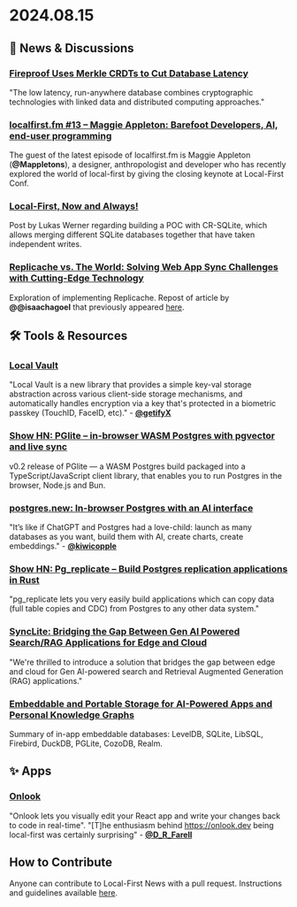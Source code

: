 # 2024.08.15

## 📰 News & Discussions 

### [Fireproof Uses Merkle CRDTs to Cut Database Latency](https://thenewstack.io/fireproof-uses-merkle-crdts-to-cut-database-latency/)
"The low latency, run-anywhere database combines cryptographic technologies with linked data and distributed computing approaches."

### [localfirst.fm #13 – Maggie Appleton: Barefoot Developers, AI, end-user programming](https://www.localfirst.fm/13)
The guest of the latest episode of localfirst.fm is Maggie Appleton (**@Mappletons**), a designer, anthropologist and developer who has recently explored the world of local-first by giving the closing keynote at Local-First Conf. 

### [Local-First, Now and Always!](https://lukaswerner.com/post/2024-08-13@Sqlite-Local-First)
Post by Lukas Werner regarding building a POC with CR-SQLite, which allows merging different SQLite databases together that have taken independent writes.

### [Replicache vs. The World: Solving Web App Sync Challenges with Cutting-Edge Technology](https://hackernoon.com/replicache-vs-the-world-solving-web-app-sync-challenges-with-cutting-edge-technology)
Exploration of implementing Replicache. Repost of article by **@@isaachagoel** that previously appeared [here](https://dev.to/isaachagoel/are-sync-engines-the-future-of-web-applications-1bbi).


## 🛠️ Tools & Resources

### [Local Vault](https://github.com/mylofi/local-vault)
"Local Vault is a new library that provides a simple key-val storage abstraction across various client-side storage mechanisms, and automatically handles encryption via a key that's protected in a biometric passkey (TouchID, FaceID, etc)." - **[@getifyX](https://x.com/getifyX/status/1823719595435598287)**

### [Show HN: PGlite – in-browser WASM Postgres with pgvector and live sync](https://news.ycombinator.com/item?id=41224689)
v0.2 release of PGlite — a WASM Postgres build packaged into a TypeScript/JavaScript client library, that enables you to run Postgres in the browser, Node.js and Bun. 

### [postgres.new: In-browser Postgres with an AI interface](https://supabase.com/blog/postgres-new)
"It’s like if ChatGPT and Postgres had a love-child: launch as many databases as you want, build them with AI, create charts, create embeddings." - **[@kiwicopple](https://x.com/kiwicopple/status/1822997940983472329)**

### [Show HN: Pg_replicate – Build Postgres replication applications in Rust](https://news.ycombinator.com/item?id=41209994)
"pg_replicate lets you very easily build applications which can copy data (full table copies and CDC) from Postgres to any other data system."

### [SyncLite: Bridging the Gap Between Gen AI Powered Search/RAG Applications for Edge and Cloud](https://medium.com/@mahendra.chavan/synclite-bridging-the-gap-between-gen-ai-search-rag-applications-for-edge-and-cloud-0f68b46d16d5)
"We're thrilled to introduce a solution that bridges the gap between edge and cloud for Gen AI-powered search and Retrieval Augmented Generation (RAG) applications."

### [Embeddable and Portable Storage for AI-Powered Apps and Personal Knowledge Graphs](https://ai.plainenglish.io/embeddable-and-portable-storage-for-ai-powered-apps-and-personal-knowledge-graphs-e46b0564e73c)
Summary of in-app embeddable databases: LevelDB, SQLite, LibSQL, Firebird, DuckDB, PGLite, CozoDB, Realm.


## ✨ Apps

### [Onlook](https://onlook.dev/)
"Onlook lets you visually edit your React app and write your changes back to code in real-time". "[T]he enthusiasm behind https://onlook.dev being local-first was certainly surprising" - **[@D_R_Farell](https://x.com/D_R_Farrell)**

## How to Contribute
Anyone can contribute to Local-First News with a pull request. Instructions and guidelines available [here](https://github.com/localfirstnews/localfirstnews).

